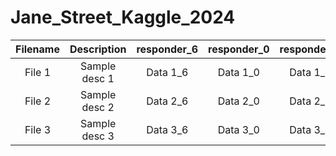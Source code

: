 # Jane_Street_Kaggle_2024
|   Filename     |   Description   |  responder_6  | responder_0    | responder_1    | responder_2    | responder_3    | responder_4    | responder_5    | responder_7    | responder_8    |
|:--------------:|:---------------:|:-------------:|:--------------:|:--------------:|:--------------:|:--------------:|:--------------:|:--------------:|:--------------:|:--------------:|
| File 1         | Sample desc 1   | Data 1_6      | Data 1_0       | Data 1_1       | Data 1_2       | Data 1_3       | Data 1_4       | Data 1_5       | Data 1_7       | Data 1_8       |
| File 2         | Sample desc 2   | Data 2_6      | Data 2_0       | Data 2_1       | Data 2_2       | Data 2_3       | Data 2_4       | Data 2_5       | Data 2_7       | Data 2_8       |
| File 3         | Sample desc 3   | Data 3_6      | Data 3_0       | Data 3_1       | Data 3_2       | Data 3_3       | Data 3_4       | Data 3_5       | Data 3_7       | Data 3_8       |
